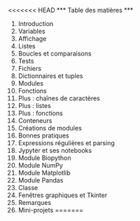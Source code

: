 <<<<<<< HEAD
*** Table des matières ***

1) Introduction
2) Variables
3) Affichage
4) Listes
5) Boucles et comparaisons
6) Tests
7) Fichiers
8) Dictionnaires et tuples
9) Modules
10) Fonctions
11) Plus : chaînes de caractères
12) Plus : listes
13) Plus : fonctions
14) Conteneurs
15) Créations de modules
16) Bonnes pratiques
17) Expressions régulières et parsing
18) Jypyter et ses notebooks
19) Module Biopython
20) Module NumPy
21) Module Matplotlib
22) Module Pandas
23) Classe
24) Fenêtres graphiques et Tkinter
25) Remarques
26) Mini-projets
=======
